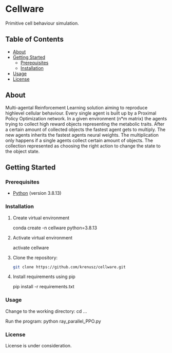 # Cellware

Primitive cell behaviour simulation.

## Table of Contents

- [About](#about)
- [Getting Started](#getting-started)
  - [Prerequisites](#prerequisites)
  - [Installation](#installation)
- [Usage](#usage)
- [License](#license)

## About

Multi-agental Reinforcement Learning solution aiming to reproduce highlevel cellular behaviour. Every single agent is built up by a Proximal Policy Optimization network. In a given environment (n*m matrix)  the agents trying to collect high reward objects representing the metabolic traits. After a certain amount of collected objects the fastest agent gets to multiply. The new agents inherits the fastest agents neural weights. The multiplication only happens if a single agents collect certain amount of objects. The collection represented as choosing the right action to change the state to the object state.

## Getting Started

### Prerequisites

- [Python](https://www.python.org/) (version 3.8.13)

### Installation

1. Create virtual environment
   
   conda create -n cellware python=3.8.13

3. Activate virtual environment
   
   activate cellware
  
5. Clone the repository:

   ```bash
   git clone https://github.com/krenusz/cellware.git
6. Install requirements using pip
     
   pip install -r requirements.txt
### Usage

Change to the working directory: cd ...

Run the program: python ray_parallel_PPO.py

### License

License is under consideration.

